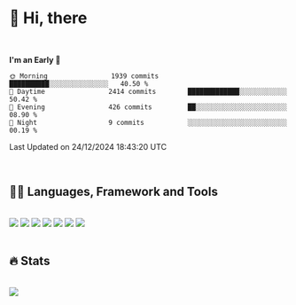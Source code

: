 

# :raising_hand: Hi, there
<br/>

<!--START_SECTION:waka-->
**I'm an Early 🐤** 

```text
🌞 Morning                1939 commits        ██████████░░░░░░░░░░░░░░░   40.50 % 
🌆 Daytime                2414 commits        █████████████░░░░░░░░░░░░   50.42 % 
🌃 Evening                426 commits         ██░░░░░░░░░░░░░░░░░░░░░░░   08.90 % 
🌙 Night                  9 commits           ░░░░░░░░░░░░░░░░░░░░░░░░░   00.19 % 
```



 Last Updated on 24/12/2024 18:43:20 UTC
<!--END_SECTION:waka-->

<br/>

## 👩‍💻 Languages, Framework and Tools<br/>
  <br/>
<span><img src="https://img.shields.io/badge/Java-007396?style=flat&logo=OpenJDK&logoColor=white"/></span> 
<span><img src="https://img.shields.io/badge/Spring-6DB33F?style=flat&logo=Spring&logoColor=white"/></span> 
<span><img src="https://img.shields.io/badge/TypeScript-3178C6?style=flat&logo=TypeScript&logoColor=white"/></span>
<span><img src="https://img.shields.io/badge/Vue.js-4FC08D?style=flat&logo=Vue.js&logoColor=white"/></span> 
<span><img src="https://img.shields.io/badge/Nuxt.js-00DC82?style=flat&logo=Nuxt.js&logoColor=white"/></span> 
<span><img src="https://img.shields.io/badge/react-61DAFB?style=flat&logo=React&logoColor=white"/></span>
<span><img src="https://img.shields.io/badge/Intellij-000000?style=flat&logo=Intellij IDEA&logoColor=white"/></span>

  <br/>
  <br/>

## 🔥 Stats<br/>
<br/>
<span><a href="https://github.com/doeezy"><img align="center" src="https://github-readme-stats.vercel.app/api/top-langs/?username=doeezy&layout=compact&theme=dark&title_color=fff&text_color=fff&langs_count=8&hide=css" /></a></span>
<br/>
<!--
<br/>
<span><a href="https://github.com/doeezy"><img align="center" style="height:180px" src="http://github-readme-streak-stats.herokuapp.com?user=doeezy&theme=sea&hide_border=true&background=45%2C7F6ADE%2CA5BFFF&stroke=EBEBEB&sideLabels=FFF146&ring=FFF146&fire=FFF146&currStreakLabel=FFF146"/></a></span>
-->

